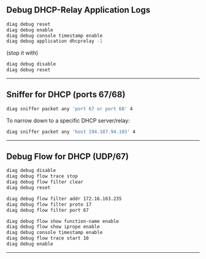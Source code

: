 ## Debug DHCP-Relay Application Logs

```bash
diag debug reset
diag debug enable
diag debug console timestamp enable
diag debug application dhcprelay -1
```

(stop it with)

```bash
diag debug disable
diag debug reset
```

---

## Sniffer for DHCP (ports 67/68)

```bash
diag sniffer packet any 'port 67 or port 68' 4
```

To narrow down to a specific DHCP server/relay:

```bash
diag sniffer packet any 'host 194.187.94.103' 4
```

---

## Debug Flow for DHCP (UDP/67)

```bash
diag debug disable
diag debug flow trace stop
diag debug flow filter clear
diag debug reset

diag debug flow filter addr 172.16.163.235
diag debug flow filter proto 17
diag debug flow filter port 67

diag debug flow show function-name enable
diag debug flow show iprope enable
diag debug console timestamp enable
diag debug flow trace start 10
diag debug enable
```

---